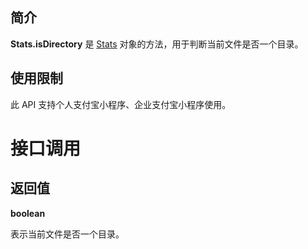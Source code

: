 ## 简介

**Stats.isDirectory** 是 [Stats](https://opendocs.alipay.com/mini/api/stats) 对象的方法，用于判断当前文件是否一个目录。

## 使用限制

此 API 支持个人支付宝小程序、企业支付宝小程序使用。

# 接口调用

## 返回值

**boolean**

表示当前文件是否一个目录。
